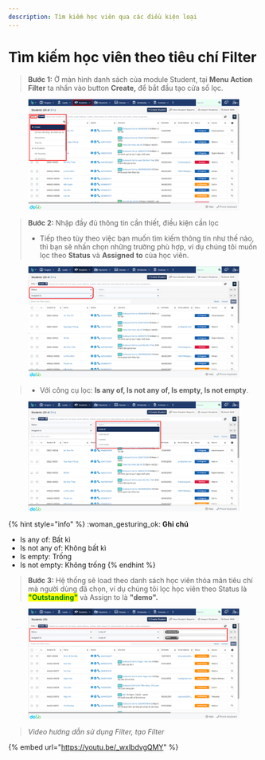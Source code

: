 ```yaml
---
description: Tìm kiếm học viên qua các điều kiện loại
---
```


# Tìm kiếm học viên theo tiêu chí Filter

> **Bước 1:** Ở màn hình danh sách của module Student, tại **Menu Action Filter** ta nhấn vào button **Create,** để bắt đầu tạo cửa sổ lọc.

<figure><img src="../../../.gitbook/assets/image (73).png" alt=""><figcaption></figcaption></figure>

> **Bước 2:** Nhập đầy đủ thông tin cần thiết, điều kiện cần lọc
>
> * Tiếp theo tùy theo việc bạn muốn tìm kiếm thông tin như thế nào, thì bạn sẽ nhấn chọn những trường phù hợp, ví dụ chúng tôi muốn lọc theo **Status** và **Assigned** **to** của học viên.&#x20;

<figure><img src="../../../.gitbook/assets/image (62) (2).png" alt=""><figcaption></figcaption></figure>

> * Với công cụ lọc: **Is any of, Is not any of, Is empty, Is not empty**.

<figure><img src="../../../.gitbook/assets/image (54) (2) (1).png" alt=""><figcaption></figcaption></figure>

{% hint style="info" %}
:woman\_gesturing\_ok: **Ghi chú**&#x20;

* Is any of: Bất kì
* Is not any of: Không bất kì
* Is empty: Trống
* Is not empty: Không trống
{% endhint %}

> **Bước 3:** Hệ thống sẽ load theo danh sách học viên thỏa mãn tiêu chí mà người dùng đã chọn, ví dụ chúng tôi lọc học viên theo Status là <mark style="color:green;">**"Outstanding"**</mark> <mark style="color:green;"></mark><mark style="color:green;"></mark> và Assign to là **"demo".**

<figure><img src="../../../.gitbook/assets/image (74).png" alt=""><figcaption></figcaption></figure>

> _Video hướng dẫn sử dụng Filter, tạo Filter_

{% embed url="https://youtu.be/_wxlbdvgQMY" %}
